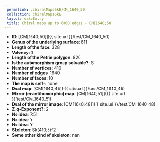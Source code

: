 ```yaml
--- 
 permalink: /chiralMaps6kE/CM_1640_50 
 collection: chiralMaps6kE
 layout: dataEntry
 title: Chiral maps up to 6000 edges - CM[1640;50]
---
```


- **ID**: [CM[1640;50]]({{ site.url }}/test/CM_1640_50)
- **Genus of the underlying surface**: 611
- **Length of the face**: 328
- **Valency**: 8
- **Length of the Petrie polygon**: 820
- **Is the automorphism group solvable?**: S
- **Number of vertices**: 410
- **Number of edges**: 1640
- **Number of faces**: 10
- **The map is self-**: none
- **Dual map**: [CM[1640;45]]({{ site.url }}/test/CM_1640_45)
- **Mirror (enantihomorphic) map**: [CM[1640;51]]({{ site.url }}/test/CM_1640_51)
- **Dual of the mirror image**: [CM[1640;48]]({{ site.url }}/test/CM_1640_48)
- **Z_q-Exponent?**: 2
- **No idea**:  7:51
- **No idea**: Y
- **No idea**: Y
- **Skeleton**: Sk(410;5)^2
- **Some other kind of skeleton**: nan
